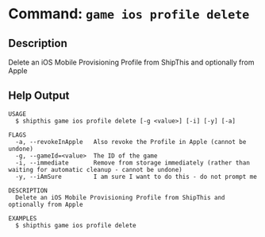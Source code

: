 # Command: `game ios profile delete`

## Description

Delete an iOS Mobile Provisioning Profile from ShipThis and optionally from Apple

## Help Output

```help
USAGE
  $ shipthis game ios profile delete [-g <value>] [-i] [-y] [-a]

FLAGS
  -a, --revokeInApple   Also revoke the Profile in Apple (cannot be undone)
  -g, --gameId=<value>  The ID of the game
  -i, --immediate       Remove from storage immediately (rather than waiting for automatic cleanup - cannot be undone)
  -y, --iAmSure         I am sure I want to do this - do not prompt me

DESCRIPTION
  Delete an iOS Mobile Provisioning Profile from ShipThis and optionally from Apple

EXAMPLES
  $ shipthis game ios profile delete
```